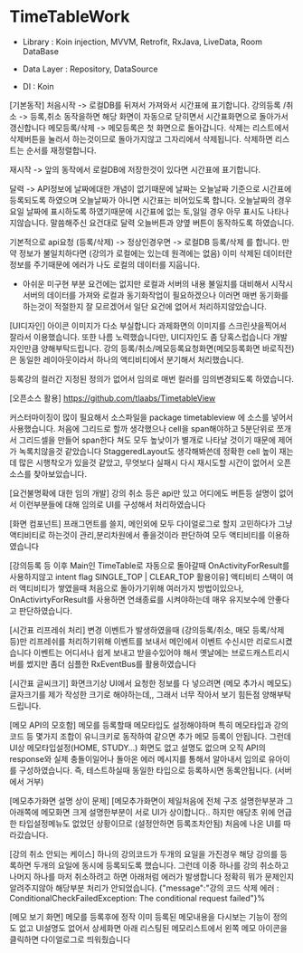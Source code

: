 # TimeTableWork


- Library : 
Koin injection,
MVVM,
Retrofit, RxJava,
LiveData, 
Room DataBase

- Data Layer :
Repository,
DataSource

- DI :
Koin



[기본동작]
처음시작 -> 로컬DB를 뒤져서 가져와서 시간표에 표기합니다.
강의등록 /취소 -> 등록,취소 동작을하면 해당 화면이 자동으로 닫히면서 시간표화면으로 돌아가서 갱신합니다
메모등록/삭제 -> 메모등록은 첫 화면으로 돌아갑니다. 삭제는 리스트에서 삭제버튼을 눌러서 하는것이므로 돌아가지않고 그자리에서 삭제됩니다. 삭제하면 리스트는 순서를 재정렬합니다.

재시작 -> 앞의 동작에서 로컬DB에 저장한것이 있다면 시간표에 표기합니다.

달력 -> API정보에 날짜에대한 개념이 없기때문에 날짜는 오늘날짜 기준으로 시간표에 등록되도록 하였으며 오늘날짜가 아니면 시간표는 비어있도록 합니다. 오늘날짜의 경우 요일 날짜에 표시하도록 하였기때문에 시간표에 없는 토,일일 경우 아무 표시도 나타나지않습니다.
말씀해주신 요건대로 달력 오늘버튼과 양옆 버튼이 동작하도록 하였습니다.

기본적으로 api요청 (등록/삭제) -> 정상인경우면 -> 로컬DB 등록/삭제
를 합니다.
만약 정보가 불일치하다면 (강의가 로컬에는 있는데 원격에는 없음)
이미 삭제된 데이터란 정보를 주기때문에 에러가 나도 로컬의 데이터를 지웁니다.

- 아쉬운 미구현 부분
요건에는 없지만 로컬과 서버의 내용 불일치를 대비해서 시작시 서버의 데이터를 가져와 로컬과 동기화작업이 필요하겠으나
이러면 매번 동기화를 하는것이 적절한지 잘 모르겠어서 일단 요건에 없어서 처리하지않았습니다.



[UI디자인]
아이콘 이미지가 다소 부실합니다
과제화면의 이미지를 스크린샷을찍어서 잘라서 이용했습니다.
또한 나름 노력했습니다만, UI디자인도 좀 당혹스럽습니다
개발자인만큼 양해부탁드립니다.
강의 등록/취소/메모등록요청화면(메모등록화면 바로직전) 은 동일한 레이아웃이라서 하나의 액티비티에서 분기해서 처리했습니다.

등록강의 컬러간 지정된 정의가 없어서 임의로 매번 컬러를 임의변경되도록 하였습니다.


[오픈소스 활용]
https://github.com/tlaabs/TimetableView

커스터마이징이 많이 필요해서 소스파일을 package timetableview 에 소스를 넣어서 사용했습니다.
처음에 그리드로 할까 생각했으나 cell을 span해야하고 5분단위로 쪼개서 그리드셀을 만들어 span한다 쳐도
모두 높낮이가 별개로 나타날 것이기 때문에 제어가 녹록치않을것 같았습니다
StaggeredLayout도 생각해봐쓴데 정확한 cell 높이 재는데 많은 시행착오가 있을것 같았고,
무엇보다 실패시 다시 재시도할 시간이 없어서 오픈소스를 찾아보았습니다.


[요건불명확에 대한 임의 개발]
강의 취소 등은 api만 있고 어디에도 버튼등 설명이 없어서 이런부분들에 대해 임의로 UI를 구성해서 처리하였습니다

[화면 컴포넌트]
프래그먼트를 쓸지, 메인외에 모두 다이얼로그로 할지 고민하다가 그냥 액티비티로 하는것이 관리,분리차원에서 좋을것이라 판단하여 모두 액티비티를 이용하였습니다

[강의등록 등 이후 Main인 TimeTable로 자동으로 돌아갈때 OnActivityForResult를 사용하지않고 intent flag SINGLE_TOP | CLEAR_TOP  활용이유]
액티비티 스택이 여러 액티비티가 쌓였을때 처음으로 돌아가기위해 여러가지 방법이있으나,
OnActivirtyForResult를 사용하면 연쇄종료를 시켜야하는데 매우 유지보수에 안좋다고 판단하였습니다.

[시간표 리프레쉬 처리]
변경 이벤트가 발생하였을때 (강의등록/취소, 매모 등록/삭제 등)만 리프레쉬를 처리하기위해 이벤트를 보내서 메인에서 이벤트 수신시만 리로드시켰습니다
이벤트는 어디서나 쉽게 보내고 받을수있어야 해서 옛날에는 브로드캐스트리시버를 썼지만 좀더 심플한 RxEventBus를 활용하였습니다

[시간표 글씨크기]
화면크기상 UI에서 요청한 정보를 다 넣으려면 (메모 추가시 메모도)  글자크기를 제가 작성한 크기로 해야하는데,, 그래서 너무 작아서 보기 힘든점 양해부탁드립니다.

[메모 API의 모호함]
메모를 등록할때 메모타입도 설정해야하며 특히 메모타입과 강의코드 등 몇가지 조합이 유니크키로 동작하여 같으면 추가 메모 등록이 안됩니다. 그런데 UI상 메모타입설정(HOME, STUDY…) 화면도 없고 설명도 없으며 오직 API의 response와 실제 충돌이일어나 돌아온 에러 메시지를 통해서 알아내서 임의로 유아이를 구성하였습니다.
즉, 테스트하실때 동일한 타입으로 등록하시면 동록안됩니다. (서버에서 거부)

[메모추가화면 설명 상이 문제]
[메모추가화면이 제일처음에 전체 구조 설명한부분과 그 아래쪽에 메모화면 크게 설명한부분이 서로 UI가 상이합니다.. 하지만 애당초 위에 언급한 타입설정메뉴도 없었던 상황이므로  (설정안하면 등록조차안됨) 처음에 나온 UI를 따라갔습니다.

[강의 취소 안되는 케이스]
하나의 강의코드가 두개의 요일을 가진경우 해당 강의를 등록하면 두개의 요일에 동시에 등록되도록 했습니다.
그런데 이중 하나를 강의 취소하고 나머지 하나를 마저 취소하려고 하면 아래처럼 에러가 발생합니다
정확히 뭐가 문제인지 알려주지않아 해당부분 처리가 안되었습니다.
{"message":"강의 코드 삭제 에러 : ConditionalCheckFailedException: The conditional request failed"}%    

[메모 보기 화면]
메모를 등록후에 정작 이미 등록된 메모내용을 다시보는 기능이 정의도 없고 UI설명도 없어서 상세화면 아래 리스팅된 메모리스트에서 왼쪽 메모 아이콘을 클릭하면 다이얼로그로 띄워줬습니다


